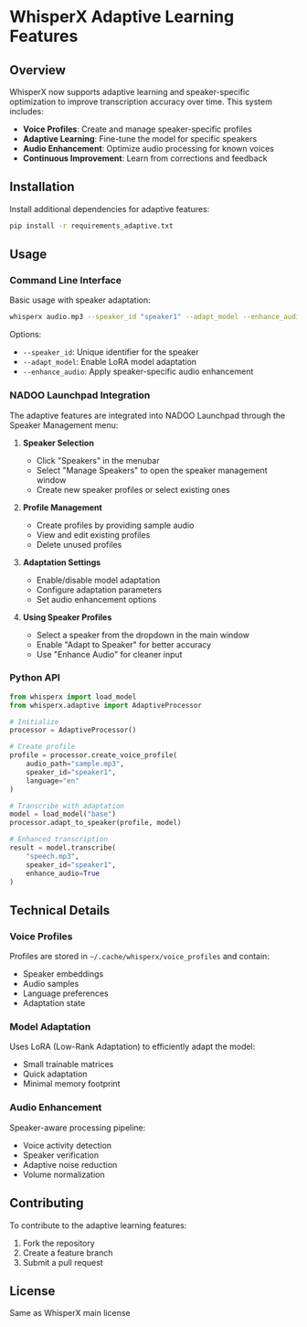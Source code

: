 # WhisperX Adaptive Learning Features

## Overview
WhisperX now supports adaptive learning and speaker-specific optimization to improve transcription accuracy over time. This system includes:

- **Voice Profiles**: Create and manage speaker-specific profiles
- **Adaptive Learning**: Fine-tune the model for specific speakers
- **Audio Enhancement**: Optimize audio processing for known voices
- **Continuous Improvement**: Learn from corrections and feedback

## Installation

Install additional dependencies for adaptive features:

```bash
pip install -r requirements_adaptive.txt
```

## Usage

### Command Line Interface

Basic usage with speaker adaptation:
```bash
whisperx audio.mp3 --speaker_id "speaker1" --adapt_model --enhance_audio
```

Options:
- `--speaker_id`: Unique identifier for the speaker
- `--adapt_model`: Enable LoRA model adaptation
- `--enhance_audio`: Apply speaker-specific audio enhancement

### NADOO Launchpad Integration

The adaptive features are integrated into NADOO Launchpad through the Speaker Management menu:

1. **Speaker Selection**
   - Click "Speakers" in the menubar
   - Select "Manage Speakers" to open the speaker management window
   - Create new speaker profiles or select existing ones

2. **Profile Management**
   - Create profiles by providing sample audio
   - View and edit existing profiles
   - Delete unused profiles

3. **Adaptation Settings**
   - Enable/disable model adaptation
   - Configure adaptation parameters
   - Set audio enhancement options

4. **Using Speaker Profiles**
   - Select a speaker from the dropdown in the main window
   - Enable "Adapt to Speaker" for better accuracy
   - Use "Enhance Audio" for cleaner input

### Python API

```python
from whisperx import load_model
from whisperx.adaptive import AdaptiveProcessor

# Initialize
processor = AdaptiveProcessor()

# Create profile
profile = processor.create_voice_profile(
    audio_path="sample.mp3",
    speaker_id="speaker1",
    language="en"
)

# Transcribe with adaptation
model = load_model("base")
processor.adapt_to_speaker(profile, model)

# Enhanced transcription
result = model.transcribe(
    "speech.mp3",
    speaker_id="speaker1",
    enhance_audio=True
)
```

## Technical Details

### Voice Profiles
Profiles are stored in `~/.cache/whisperx/voice_profiles` and contain:
- Speaker embeddings
- Audio samples
- Language preferences
- Adaptation state

### Model Adaptation
Uses LoRA (Low-Rank Adaptation) to efficiently adapt the model:
- Small trainable matrices
- Quick adaptation
- Minimal memory footprint

### Audio Enhancement
Speaker-aware processing pipeline:
- Voice activity detection
- Speaker verification
- Adaptive noise reduction
- Volume normalization

## Contributing

To contribute to the adaptive learning features:

1. Fork the repository
2. Create a feature branch
3. Submit a pull request

## License
Same as WhisperX main license
